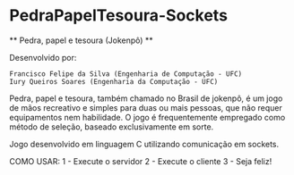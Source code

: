 # PedraPapelTesoura-Sockets

** Pedra, papel e tesoura (Jokenpô) **

Desenvolvido por:

    Francisco Felipe da Silva (Engenharia de Computação - UFC)
    Iury Queiros Soares (Engenharia da Computação - UFC)

Pedra, papel e tesoura, também chamado no Brasil de jokenpô, é um jogo de mãos recreativo e simples para duas ou mais pessoas, que não requer equipamentos nem habilidade. O jogo é frequentemente empregado como método de seleção, baseado exclusivamente em sorte.

Jogo desenvolvido em linguagem C utilizando comunicação em sockets.

COMO USAR: 1 - Execute o servidor 2 - Execute o cliente 3 - Seja feliz!
